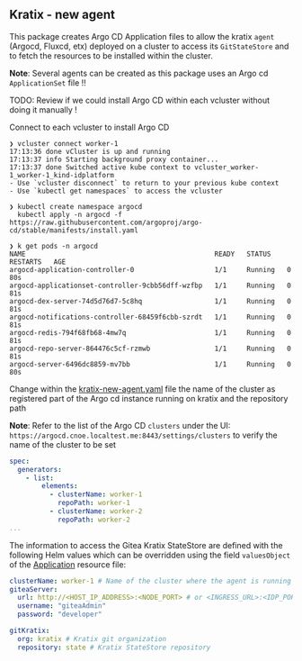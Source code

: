## Kratix - new agent

This package creates Argo CD Application files to allow the kratix `agent` (Argocd, Fluxcd, etx) deployed on a cluster to access its `GitStateStore` and to fetch the resources to be installed within the cluster.

**Note**: Several agents can be created as this package uses an Argo cd `ApplicationSet` file !!

TODO: Review if we could install Argo CD within each vcluster without doing it manually !

Connect to each vcluster to install Argo CD
```shell
❯ vcluster connect worker-1
17:13:36 done vCluster is up and running
17:13:37 info Starting background proxy container...
17:13:37 done Switched active kube context to vcluster_worker-1_worker-1_kind-idplatform
- Use `vcluster disconnect` to return to your previous kube context
- Use `kubectl get namespaces` to access the vcluster

❯ kubectl create namespace argocd
  kubectl apply -n argocd -f https://raw.githubusercontent.com/argoproj/argo-cd/stable/manifests/install.yaml
 
❯ k get pods -n argocd
NAME                                               READY   STATUS    RESTARTS   AGE
argocd-application-controller-0                    1/1     Running   0          80s
argocd-applicationset-controller-9cbb56dff-wzfbp   1/1     Running   0          81s
argocd-dex-server-74d5d76d7-5c8hq                  1/1     Running   0          81s
argocd-notifications-controller-68459f6cbb-szrdt   1/1     Running   0          81s
argocd-redis-794f68fb68-4mw7q                      1/1     Running   0          81s
argocd-repo-server-864476c5cf-rzmwb                1/1     Running   0          81s
argocd-server-6496dc8859-mv7bb                     1/1     Running   0          80s  
```

Change within the [kratix-new-agent.yaml](kratix-new-agent.yaml) file the name of the cluster as registered part of the Argo cd instance running on kratix and the repository path

**Note**: Refer to the list of the Argo CD `clusters` under the UI: `https://argocd.cnoe.localtest.me:8443/settings/clusters` to verify the name of the cluster to be set

```yaml
spec:
  generators:
    - list:
        elements:
          - clusterName: worker-1
            repoPath: worker-1
          - clusterName: worker-2
            repoPath: worker-2
...
```

The information to access the Gitea Kratix StateStore are defined with the following Helm values which can be overridden using the field `valuesObject` of the [Application](kratix-new-agent.yaml) resource file:
  
```yaml
clusterName: worker-1 # Name of the cluster where the agent is running
giteaServer:
  url: http://<HOST_IP_ADDRESS>:<NODE_PORT> # or <INGRESS_URL>:<IDP_PORT> like : gitea.cnoe.localtest.me:8443
  username: "giteaAdmin"
  password: "developer"

gitKratix:
  org: kratix # Kratix git organization 
  repository: state # Kratix StateStore repository 
```